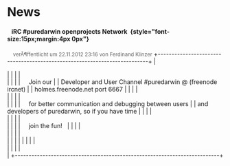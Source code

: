 News
====
####    iRC #puredarwin openprojects Network  {style="font-size:15px;margin:4px 0px"}
<span style="font-size:12px;color:rgb(102,102,102)">    verÃ¶ffentlicht um 22<span dir="ltr">.11.2012 23:16</span> von Ferdinand Klinzer</span>
<span style="font-size:12px">
</span>
+--------------------------------------------------------------------------+
| <div dir="ltr" style="background-color:transparent">                     |
|                                                                          |
| <div style="background-color:transparent">                               |
|                                                                          |
| <span style="background-color:transparent"><span>    </span>Join our  |
| Developer and User Channel #puredarwin @ (freenode ircnet)              |
| holmes.freenode.net port 6667</span>                                     |
|                                                                          |
| </div>                                                                   |
|                                                                          |
| <div style="background-color:transparent">                               |
|                                                                          |
| <span>    </span>for better communication and debugging between users |
| and developers of puredarwin, so if you have time                        |
|                                                                          |
| </div>                                                                   |
|                                                                          |
| <div style="background-color:transparent">                               |
|                                                                          |
| <span>    </span>join the fun!                                       |
|                                                                          |
| </div>                                                                   |
|                                                                          |
| <div style="background-color:transparent">                               |
|                                                                          |
|                                                                         |
|                                                                          |
| </div>                                                                   |
|                                                                          |
| </div>                                                                   |
+--------------------------------------------------------------------------+
